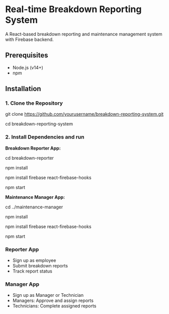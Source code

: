 # Real-time Breakdown Reporting System

A React-based breakdown reporting and maintenance management system with Firebase backend.

## Prerequisites

- Node.js (v14+)
- npm

## Installation

### 1. Clone the Repository

git clone https://github.com/yourusername/breakdown-reporting-system.git

cd breakdown-reporting-system

### 2. Install Dependencies and run

**Breakdown Reporter App:**

cd breakdown-reporter

npm install

npm install firebase react-firebase-hooks

npm start

**Maintenance Manager App:**

cd ../maintenance-manager

npm install

npm install firebase react-firebase-hooks

npm start

### Reporter App
- Sign up as employee
- Submit breakdown reports
- Track report status

### Manager App
- Sign up as Manager or Technician
- Managers: Approve and assign reports
- Technicians: Complete assigned reports












